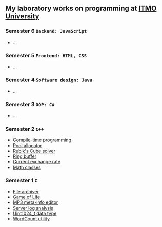 ## My laboratory works on programming at [ITMO University](https://itmo.ru)
### Semester 6 `Backend: JavaScript`
* \.\.\.
### Semester 5 `Frontend: HTML, CSS`
* \.\.\.
### Semester 4 `Software design: Java`
* \.\.\.
### Semester 3 `OOP: C#`
* \.\.\.
### Semester 2 `C++`
* [Compile-time programming](https://github.com/ZISRF/Programming/tree/master/2sem/6lab)
* [Pool allocator](https://github.com/ZISRF/Programming/tree/master/2sem/5lab)
* [Rubik's Cube solver](https://github.com/ZISRF/Programming/tree/master/2sem/4lab)
* [Ring buffer](https://github.com/ZISRF/Programming/tree/master/2sem/3lab)
* [Current exchange rate](https://github.com/ZISRF/Programming/tree/master/2sem/2lab)
* [Math classes](https://github.com/ZISRF/Programming/tree/master/2sem/1lab)
### Semester 1 `C`
* [File archiver](https://github.com/ZISRF/Programming/tree/master/1sem/6lab)
* [Game of Life](https://github.com/ZISRF/Programming/tree/master/1sem/5lab)
* [MP3 meta-info editor](https://github.com/ZISRF/Programming/tree/master/1sem/4lab)
* [Server log analysis](https://github.com/ZISRF/Programming/tree/master/1sem/3lab)
* [Uint1024_t data type](https://github.com/ZISRF/Programming/tree/master/1sem/2lab)
* [WordCount utility](https://github.com/ZISRF/Programming/tree/master/1sem/1lab)